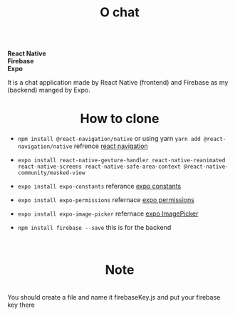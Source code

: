 <h1 align="center">O chat </h1> <br /><br />
  
**React Native** <br />
**Firebase** <br />
**Expo** <br />

It is a chat application made by React Native (frontend)
and Firebase as my (backend) manged by Expo. <br />

<h1 align="center">How to clone</h1>

* `npm install @react-navigation/native` or using yarn `yarn add @react-navigation/native` refrence [react navigation](https://reactnavigation.org/docs/getting-started/) <br/>

* `expo install react-native-gesture-handler react-native-reanimated react-native-screens react-native-safe-area-context @react-native-community/masked-view`

* `expo install expo-constants` referance [expo constants](https://docs.expo.io/versions/latest/sdk/constants/)

* `expo install expo-permissions` refernace [expo permissions](https://docs.expo.io/versions/latest/sdk/permissions/)

* `expo install expo-image-picker` refernace [expo ImagePicker](https://docs.expo.io/versions/latest/sdk/imagepicker/)

* `npm install firebase --save` this is for the backend
<br />

<h1 align="center">Note</h1> <br />
You should create a file and name it firebaseKey.js and put your firebase key there
